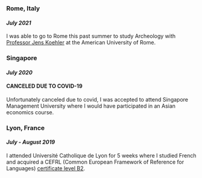 
### Rome, Italy
#### *July 2021*

I was able to go to Rome this past summer to study Archeology with [Professor Jens Koehler](https://news.johncabot.edu/2021/09/archaeology-jens-koehler/) at the American University of Rome.

### Singapore
#### *July 2020*
#### CANCELED DUE TO COVID-19

Unfortunately canceled due to covid, I was accepted to attend Singapore Management University where I would have participated in an Asian economics course.

### Lyon, France
#### *July - August 2019*

I attended Université Catholique de Lyon for 5 weeks where I studied French and acquired a CEFRL (Common European Framework of Reference for Languages) [certificate level B2](https://www.victorias.fr/dossiers/niveaux-langue/french-cefr-levels.html).

